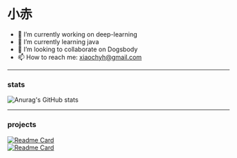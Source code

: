 # 小赤
- 🔭 I’m currently working on deep-learning
- 🌱 I’m currently learning java
- 👯 I’m looking to collaborate on Dogsbody
- 📫 How to reach me: xiaochyh@gmail.com
***
### stats
![Anurag's GitHub stats](https://github-readme-stats.vercel.app/api?username=chyhhwen&show_icons=true&theme=transparent)
***
### projects
[![Readme Card](https://github-readme-stats.vercel.app/api/pin/?username=chyhhwen&repo=eraser_robot&show_icons=true&theme=transparent)](https://github.com/chyhhwen/eraser_robot)\
[![Readme Card](https://github-readme-stats.vercel.app/api/pin/?username=chyhhwen&repo=java-database-recognition&show_icons=true&theme=transparent)](https://github.com/chyhhwen/java-database-recognition)



